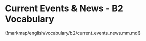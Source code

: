 # Current Events & News - B2 Vocabulary

{!markmap/english/vocabulary/b2/current_events_news.mm.md!}
